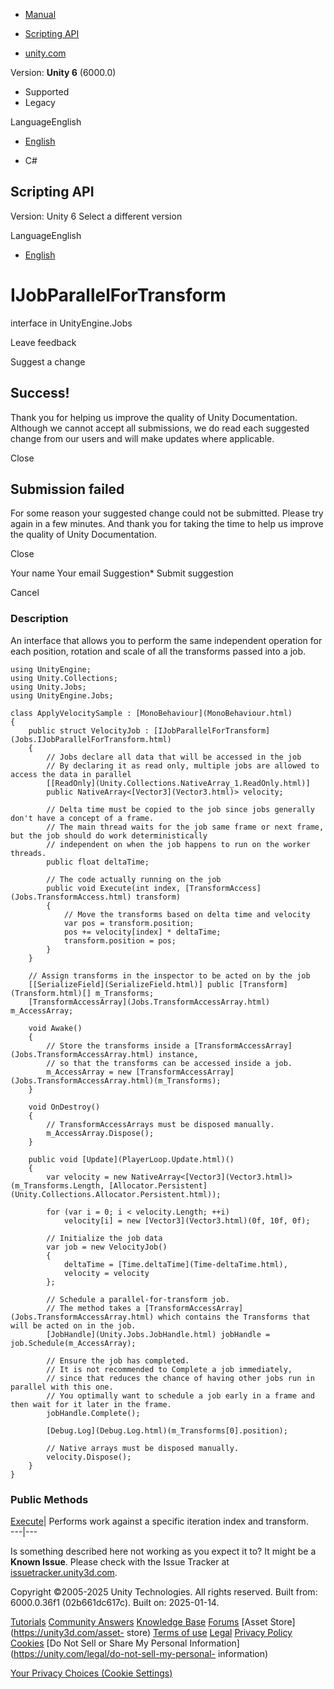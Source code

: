[ ]()

  * [Manual](../Manual/index.html)
  * [Scripting API](../ScriptReference/index.html)

  * [unity.com](https://unity.com/)

Version: **Unity 6** (6000.0)

  * Supported
  * Legacy

LanguageEnglish

  * [English]()

  * C#

[ ](https://docs.unity3d.com)

## Scripting API

Version: Unity 6 Select a different version

LanguageEnglish

  * [English]()

# IJobParallelForTransform

interface in UnityEngine.Jobs

Leave feedback

Suggest a change

## Success!

Thank you for helping us improve the quality of Unity Documentation. Although
we cannot accept all submissions, we do read each suggested change from our
users and will make updates where applicable.

Close

## Submission failed

For some reason your suggested change could not be submitted. Please <a>try
again</a> in a few minutes. And thank you for taking the time to help us
improve the quality of Unity Documentation.

Close

Your name Your email Suggestion* Submit suggestion

Cancel

[ ]()

### Description

An interface that allows you to perform the same independent operation for
each position, rotation and scale of all the transforms passed into a job.

    
    
    using UnityEngine;
    using Unity.Collections;
    using Unity.Jobs;
    using UnityEngine.Jobs;  
      
    class ApplyVelocitySample : [MonoBehaviour](MonoBehaviour.html)
    {
        public struct VelocityJob : [IJobParallelForTransform](Jobs.IJobParallelForTransform.html)
        {
            // Jobs declare all data that will be accessed in the job
            // By declaring it as read only, multiple jobs are allowed to access the data in parallel
            [[ReadOnly](Unity.Collections.NativeArray_1.ReadOnly.html)]
            public NativeArray<[Vector3](Vector3.html)> velocity;  
      
            // Delta time must be copied to the job since jobs generally don't have a concept of a frame.
            // The main thread waits for the job same frame or next frame, but the job should do work deterministically
            // independent on when the job happens to run on the worker threads.
            public float deltaTime;  
      
            // The code actually running on the job
            public void Execute(int index, [TransformAccess](Jobs.TransformAccess.html) transform)
            {
                // Move the transforms based on delta time and velocity
                var pos = transform.position;
                pos += velocity[index] * deltaTime;
                transform.position = pos;
            }
        }  
      
        // Assign transforms in the inspector to be acted on by the job
        [[SerializeField](SerializeField.html)] public [Transform](Transform.html)[] m_Transforms;
        [TransformAccessArray](Jobs.TransformAccessArray.html) m_AccessArray;  
      
        void Awake()
        {
            // Store the transforms inside a [TransformAccessArray](Jobs.TransformAccessArray.html) instance,
            // so that the transforms can be accessed inside a job.
            m_AccessArray = new [TransformAccessArray](Jobs.TransformAccessArray.html)(m_Transforms);
        }  
      
        void OnDestroy()
        {
            // TransformAccessArrays must be disposed manually.
            m_AccessArray.Dispose();
        }  
      
        public void [Update](PlayerLoop.Update.html)()
        {
            var velocity = new NativeArray<[Vector3](Vector3.html)>(m_Transforms.Length, [Allocator.Persistent](Unity.Collections.Allocator.Persistent.html));  
      
            for (var i = 0; i < velocity.Length; ++i)
                velocity[i] = new [Vector3](Vector3.html)(0f, 10f, 0f);  
      
            // Initialize the job data
            var job = new VelocityJob()
            {
                deltaTime = [Time.deltaTime](Time-deltaTime.html),
                velocity = velocity
            };  
      
            // Schedule a parallel-for-transform job.
            // The method takes a [TransformAccessArray](Jobs.TransformAccessArray.html) which contains the Transforms that will be acted on in the job.
            [JobHandle](Unity.Jobs.JobHandle.html) jobHandle = job.Schedule(m_AccessArray);  
      
            // Ensure the job has completed.
            // It is not recommended to Complete a job immediately,
            // since that reduces the chance of having other jobs run in parallel with this one.
            // You optimally want to schedule a job early in a frame and then wait for it later in the frame.
            jobHandle.Complete();  
      
            [Debug.Log](Debug.Log.html)(m_Transforms[0].position);  
      
            // Native arrays must be disposed manually.
            velocity.Dispose();
        }
    }
    

### Public Methods

[Execute](Jobs.IJobParallelForTransform.Execute.html)| Performs work against a
specific iteration index and transform.  
---|---  
  
Is something described here not working as you expect it to? It might be a
**Known Issue**. Please check with the Issue Tracker at
[issuetracker.unity3d.com](https://issuetracker.unity3d.com).

Copyright ©2005-2025 Unity Technologies. All rights reserved. Built from:
6000.0.36f1 (02b661dc617c). Built on: 2025-01-14.

[Tutorials](https://unity3d.com/learn) [Community
Answers](https://answers.unity3d.com) [Knowledge
Base](https://support.unity3d.com/hc/en-us)
[Forums](https://forum.unity3d.com) [Asset Store](https://unity3d.com/asset-
store) [Terms of use](https://docs.unity3d.com/Manual/TermsOfUse.html)
[Legal](https://unity.com/legal) [Privacy
Policy](https://unity.com/legal/privacy-policy)
[Cookies](https://unity.com/legal/cookie-policy) [Do Not Sell or Share My
Personal Information](https://unity.com/legal/do-not-sell-my-personal-
information)

[Your Privacy Choices (Cookie Settings)](javascript:void\(0\);)

